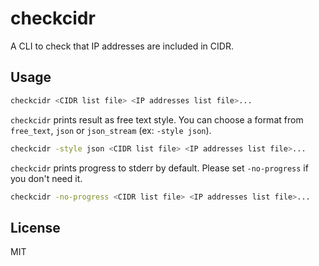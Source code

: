 # checkcidr

A CLI to check that IP addresses are included in CIDR.

## Usage

```bash
checkcidr <CIDR list file> <IP addresses list file>...
```

`checkcidr` prints result as free text style.
You can choose a format from `free_text`, `json` or `json_stream` (ex: `-style json`).

```bash
checkcidr -style json <CIDR list file> <IP addresses list file>...
```

`checkcidr` prints progress to stderr by default. Please set `-no-progress` if you don't need it.

```bash
checkcidr -no-progress <CIDR list file> <IP addresses list file>...
```

## License

MIT
